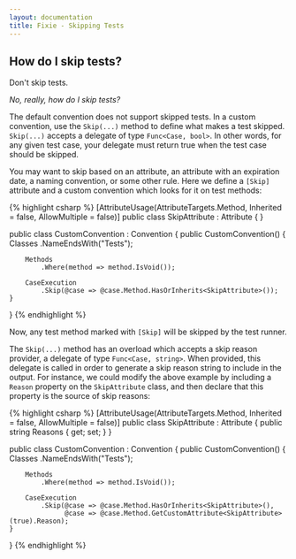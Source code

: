 ```yaml
---
layout: documentation
title: Fixie - Skipping Tests
---
```

## How do I skip tests?

Don't skip tests.

*No, really, how do I skip tests?*

The default convention does not support skipped tests. In a custom convention, use the `Skip(...)` method to define what makes a test skipped. `Skip(...)` accepts a delegate of type `Func<Case, bool>`. In other words, for any given test case, your delegate must return true when the test case should be skipped.

You may want to skip based on an attribute, an attribute with an expiration date, a naming convention, or some other rule. Here we define a `[Skip]` attribute and a custom convention which looks for it on test methods:

{% highlight csharp %}
[AttributeUsage(AttributeTargets.Method, Inherited = false, AllowMultiple = false)]
public class SkipAttribute : Attribute { }

public class CustomConvention : Convention
{
    public CustomConvention()
    {
        Classes
            .NameEndsWith("Tests");
     
        Methods
            .Where(method => method.IsVoid());
     
        CaseExecution
            .Skip(@case => @case.Method.HasOrInherits<SkipAttribute>());
    }
}
{% endhighlight %}

Now, any test method marked with `[Skip]` will be skipped by the test runner.

The `Skip(...)` method has an overload which accepts a skip reason provider, a delegate of type `Func<Case, string>`.  When provided, this delegate is called in order to generate a skip reason string to include in the output. For instance, we could modify the above example by including a `Reason` property on the `SkipAttribute` class, and then declare that this property is the source of skip reasons:

{% highlight csharp %}
[AttributeUsage(AttributeTargets.Method, Inherited = false, AllowMultiple = false)]
public class SkipAttribute : Attribute
{
    public string Reasons { get; set; }
}

public class CustomConvention : Convention
{
    public CustomConvention()
    {
        Classes
            .NameEndsWith("Tests");
     
        Methods
            .Where(method => method.IsVoid());
     
        CaseExecution
            .Skip(@case => @case.Method.HasOrInherits<SkipAttribute>(),
                  @case => @case.Method.GetCustomAttribute<SkipAttribute>(true).Reason);
    }
}
{% endhighlight %}